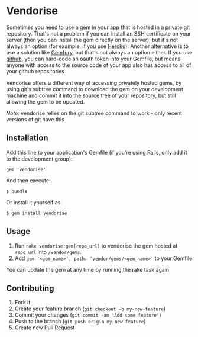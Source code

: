 # Vendorise

Sometimes you need to use a gem in your app that is hosted in a private git repository. That's not a problem if you can install an SSH certificate on your server (then you can install the gem directly on the server), but it's not always an option (for example, if you use [Heroku](http://heroku.com)). Another alternative is to use a solution like [Gemfury](http://gemfury.com), but that's not always an option either. If you use [github](http://github.com), you can hard-code an oauth token into your Gemfile, but means anyone with access to the source code of your app also has access to all of your github repositories.

Vendorise offers a different way of accessing privately hosted gems, by using git's subtree command to download the gem on your development machine and commit it into the source tree of your repository, but still allowing the gem to be updated.

*Note:* vendorise relies on the git subtree command to work - only recent versions of git have this

## Installation

Add this line to your application's Gemfile (if you're using Rails, only add it to the development group):

    gem 'vendorise'

And then execute:

    $ bundle

Or install it yourself as:

    $ gem install vendorise

## Usage

1. Run `rake vendorise:gem[repo_url]` to vendorise the gem hosted at `repo_url` into `/vendor/gems`.
2. Add `gem '<gem_name>', path: 'vendor/gems/<gem_name>'` to your Gemfile

You can update the gem at any time by running the rake task again

## Contributing

1. Fork it
2. Create your feature branch (`git checkout -b my-new-feature`)
3. Commit your changes (`git commit -am 'Add some feature'`)
4. Push to the branch (`git push origin my-new-feature`)
5. Create new Pull Request
